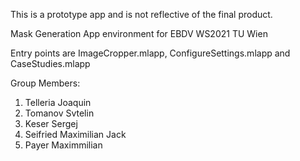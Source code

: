 This is a prototype app and is not reflective of the final product.

Mask Generation App environment for EBDV WS2021 TU Wien

Entry points are ImageCropper.mlapp, ConfigureSettings.mlapp and CaseStudies.mlapp

Group Members:
1. Telleria Joaquin
2. Tomanov Svtelin
3. Keser Sergej
4. Seifried Maximilian Jack
5. Payer Maximmilian

